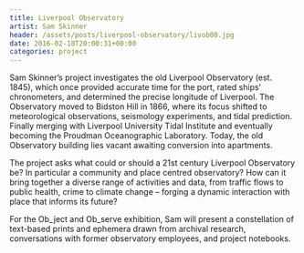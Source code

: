 ```yaml
---
title: Liverpool Observatory
artist: Sam Skinner
header: /assets/posts/liverpool-observatory/livob00.jpg
date: 2016-02-10T20:00:31+00:00
categories: project
---
```

Sam Skinner’s project investigates the old Liverpool Observatory (est. 1845), which once provided accurate time for the port, rated ships’ chronometers, and determined the precise longitude of Liverpool. The Observatory moved to Bidston Hill in 1866, where its focus shifted to meteorological observations, seismology experiments, and tidal prediction. Finally merging with Liverpool University Tidal Institute and eventually becoming the Proudman Oceanographic Laboratory. Today, the old Observatory building lies vacant awaiting conversion into apartments.

The project asks what could or should a 21st century Liverpool Observatory be? In particular a community and place centred observatory? How can it bring together a diverse range of activities and data, from traffic flows to public health, crime to climate change – forging a dynamic interaction with place that informs its future?

For the Ob\_ject and Ob\_serve exhibition, Sam will present a constellation of text-based prints and ephemera drawn from archival research, conversations with former observatory employees, and project notebooks.
